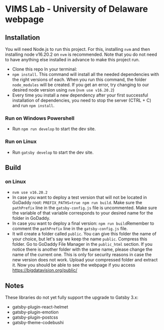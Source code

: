 # VIMS Lab - University of Delaware webpage

## Installation
You will need Node.js to run this project. For this, installing `nvm` and then installing node v16.20.2 on `nvm` is recommended.
Note that you do not need to have anything else installed in advance to make this project run.
- Clone this repo
In your terminal:
- `npm install`. This command will install all the needed dependencies with the right versions of each. When you run this command, the folder `node_modules` will be created. If you get an error, try changing to our desired node version using `nvm` (`nvm use v16.20.2`)
- Every time you install a new dependency after your first successful installation of dependencies, you need to stop the server (CTRL + C) and run `npm install`.
### Run on Windows Powershell
- Run `npm run develop` to start the dev site.

### Run on Linux
- Run `gatsby develop` to start the dev site.

## Build
### on Linux
- `nvm use v16.20.2`
- In case you want to deploy a test version that will not be located in GoDaddy root: `PREFIX_PATHS=true npm run build`. Make sure the `pathPrefix` line in the `gatsby-config.js` file is uncommented. Make sure the variable of that variable corresponds to your desired name for the folder in GoDaddy.
- In case you want to deploy a final version: `npm run build`Remember to comment the `pathPrefix` line in the `gatsby-config.js` file.
- It will create a folder called `public`. You can give this folder the name of your choice, but let's say we keep the name `public`. Compress this folder. Go to GoDaddy File Manager in the `public_html` section. If you notice there is another folder with the same name, please change the name of the current one. This is only for security reasons in case the new version does not work. Upload your compressed folder and extract it. Now you should be able to see the webpage if you access https://bigdatavision.org/public/

## Notes

These libraries do not yet fully support the upgrade to Gatsby 3.x:
* gatsby-plugin-react-helmet
* gatsby-plugin-emotion
* gatsby-plugin-postcss
* gatsby-theme-codebushi